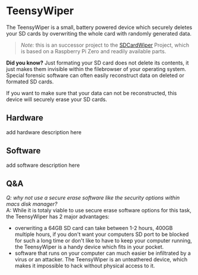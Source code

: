 # TeensyWiper

The TeensyWiper is a small, battery powered device which securely deletes your SD cards by overwriting the whole card with randomly generated data.  

> *Note:* this is an successor project to the [SDCardWiper](https://github.com/gpinvestigativ/SDCardWiper) Project, which is based on a Raspberry Pi Zero and readily available parts.  

**Did you know?** Just formating your SD card does not delete its contents, it just makes them invisible within the filebrowser of your operating system. Special forensic software can often easily reconstruct data on deleted or formated SD cards.  

If you want to make sure that your data can not be reconstructed, this device will securely erase your SD cards.

## Hardware

add hardware description here

## Software

add software description here

## Q&A

*Q: why not use a secure erase software like the security options within macs disk manager?*  
A: While it is totaly viable to use secure erase software options for this task, the TeensyWiper has 2 major advantages:
* overwriting a 64GB SD card can take between 1-2 hours, 400GB multiple hours, if you don't want your computers SD port to be blocked for such a long time or don't like to have to keep your computer running, the TeensyWiper is a handy device which fits in your pocket.
* software that runs on your computer can much easier be infiltrated by a virus or an attacker. The TeensyWiper is an unteathered device, which makes it impossible to hack without physical access to it.